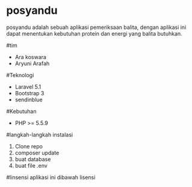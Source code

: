 # posyandu
posyandu adalah sebuah aplikasi pemeriksaan balita, dengan aplikasi ini dapat menentukan kebutuhan protein dan energi yang balita butuhkan.

#tim 
* Ara koswara
* Aryuni Arafah

#Teknologi
* Laravel 5.1
* Bootstrap 3
* sendinblue

#Kebutuhan
* PHP >= 5.5.9

#langkah-langkah instalasi

1. Clone repo
2. composer update
3. buat database
4. buat file .env

#linsensi
aplikasi ini dibawah lisensi


